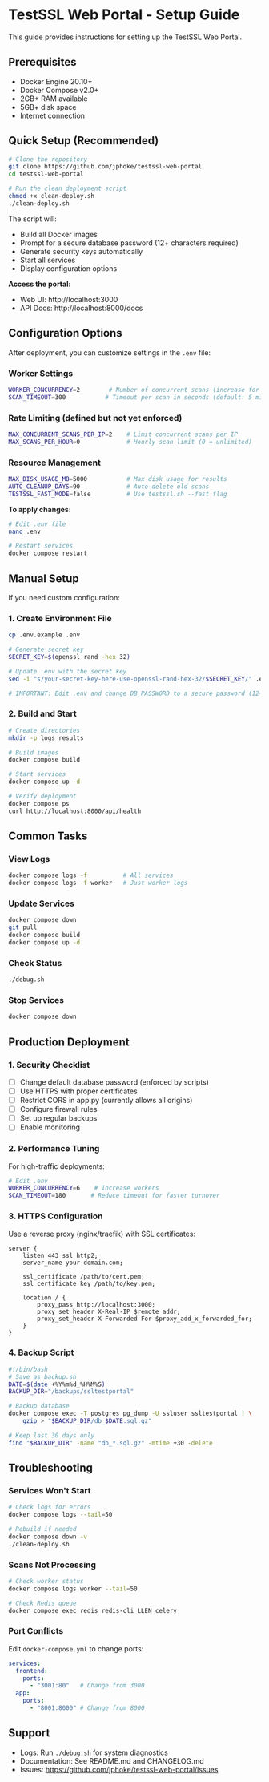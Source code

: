# TestSSL Web Portal - Setup Guide

This guide provides instructions for setting up the TestSSL Web Portal.

## Prerequisites

- Docker Engine 20.10+
- Docker Compose v2.0+
- 2GB+ RAM available
- 5GB+ disk space
- Internet connection

## Quick Setup (Recommended)

```bash
# Clone the repository
git clone https://github.com/jphoke/testssl-web-portal
cd testssl-web-portal

# Run the clean deployment script
chmod +x clean-deploy.sh
./clean-deploy.sh
```

The script will:
- Build all Docker images
- Prompt for a secure database password (12+ characters required)
- Generate security keys automatically
- Start all services
- Display configuration options

**Access the portal:**
- Web UI: http://localhost:3000
- API Docs: http://localhost:8000/docs

## Configuration Options

After deployment, you can customize settings in the `.env` file:

### Worker Settings
```bash
WORKER_CONCURRENCY=2        # Number of concurrent scans (increase for internal use)
SCAN_TIMEOUT=300           # Timeout per scan in seconds (default: 5 minutes)
```

### Rate Limiting (defined but not yet enforced)
```bash
MAX_CONCURRENT_SCANS_PER_IP=2    # Limit concurrent scans per IP
MAX_SCANS_PER_HOUR=0             # Hourly scan limit (0 = unlimited)
```

### Resource Management
```bash
MAX_DISK_USAGE_MB=5000           # Max disk usage for results
AUTO_CLEANUP_DAYS=90             # Auto-delete old scans
TESTSSL_FAST_MODE=false          # Use testssl.sh --fast flag
```

**To apply changes:**
```bash
# Edit .env file
nano .env

# Restart services
docker compose restart
```

## Manual Setup

If you need custom configuration:

### 1. Create Environment File
```bash
cp .env.example .env

# Generate secret key
SECRET_KEY=$(openssl rand -hex 32)

# Update .env with the secret key
sed -i "s/your-secret-key-here-use-openssl-rand-hex-32/$SECRET_KEY/" .env

# IMPORTANT: Edit .env and change DB_PASSWORD to a secure password (12+ chars)
```

### 2. Build and Start
```bash
# Create directories
mkdir -p logs results

# Build images
docker compose build

# Start services
docker compose up -d

# Verify deployment
docker compose ps
curl http://localhost:8000/api/health
```

## Common Tasks

### View Logs
```bash
docker compose logs -f          # All services
docker compose logs -f worker   # Just worker logs
```

### Update Services
```bash
docker compose down
git pull
docker compose build
docker compose up -d
```

### Check Status
```bash
./debug.sh
```

### Stop Services
```bash
docker compose down
```

## Production Deployment

### 1. Security Checklist
- [ ] Change default database password (enforced by scripts)
- [ ] Use HTTPS with proper certificates
- [ ] Restrict CORS in app.py (currently allows all origins)
- [ ] Configure firewall rules
- [ ] Set up regular backups
- [ ] Enable monitoring

### 2. Performance Tuning
For high-traffic deployments:
```bash
# Edit .env
WORKER_CONCURRENCY=6    # Increase workers
SCAN_TIMEOUT=180       # Reduce timeout for faster turnover
```

### 3. HTTPS Configuration
Use a reverse proxy (nginx/traefik) with SSL certificates:
```nginx
server {
    listen 443 ssl http2;
    server_name your-domain.com;
    
    ssl_certificate /path/to/cert.pem;
    ssl_certificate_key /path/to/key.pem;
    
    location / {
        proxy_pass http://localhost:3000;
        proxy_set_header X-Real-IP $remote_addr;
        proxy_set_header X-Forwarded-For $proxy_add_x_forwarded_for;
    }
}
```

### 4. Backup Script
```bash
#!/bin/bash
# Save as backup.sh
DATE=$(date +%Y%m%d_%H%M%S)
BACKUP_DIR="/backups/ssltestportal"

# Backup database
docker compose exec -T postgres pg_dump -U ssluser ssltestportal | \
    gzip > "$BACKUP_DIR/db_$DATE.sql.gz"

# Keep last 30 days only
find "$BACKUP_DIR" -name "db_*.sql.gz" -mtime +30 -delete
```

## Troubleshooting

### Services Won't Start
```bash
# Check logs for errors
docker compose logs --tail=50

# Rebuild if needed
docker compose down -v
./clean-deploy.sh
```

### Scans Not Processing
```bash
# Check worker status
docker compose logs worker --tail=50

# Check Redis queue
docker compose exec redis redis-cli LLEN celery
```

### Port Conflicts
Edit `docker-compose.yml` to change ports:
```yaml
services:
  frontend:
    ports:
      - "3001:80"   # Change from 3000
  app:
    ports:
      - "8001:8000" # Change from 8000
```

## Support

- Logs: Run `./debug.sh` for system diagnostics
- Documentation: See README.md and CHANGELOG.md
- Issues: https://github.com/jphoke/testssl-web-portal/issues